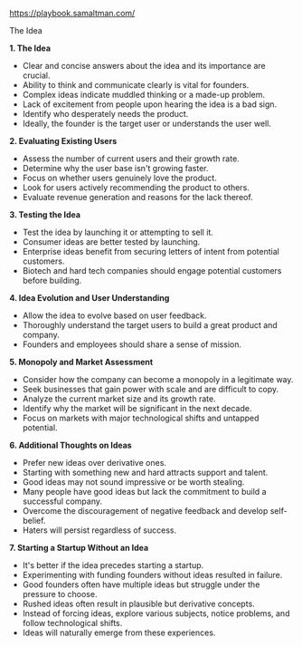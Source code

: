 https://playbook.samaltman.com/

The Idea

**1. The Idea**

- Clear and concise answers about the idea and its importance are crucial.
- Ability to think and communicate clearly is vital for founders.
- Complex ideas indicate muddled thinking or a made-up problem.
- Lack of excitement from people upon hearing the idea is a bad sign.
- Identify who desperately needs the product.
- Ideally, the founder is the target user or understands the user well.

**2. Evaluating Existing Users**

- Assess the number of current users and their growth rate.
- Determine why the user base isn't growing faster.
- Focus on whether users genuinely love the product.
- Look for users actively recommending the product to others.
- Evaluate revenue generation and reasons for the lack thereof.

**3. Testing the Idea**

- Test the idea by launching it or attempting to sell it.
- Consumer ideas are better tested by launching.
- Enterprise ideas benefit from securing letters of intent from potential customers.
- Biotech and hard tech companies should engage potential customers before building.

**4. Idea Evolution and User Understanding**

- Allow the idea to evolve based on user feedback.
- Thoroughly understand the target users to build a great product and company.
- Founders and employees should share a sense of mission.

**5. Monopoly and Market Assessment**

- Consider how the company can become a monopoly in a legitimate way.
- Seek businesses that gain power with scale and are difficult to copy.
- Analyze the current market size and its growth rate.
- Identify why the market will be significant in the next decade.
- Focus on markets with major technological shifts and untapped potential.

**6. Additional Thoughts on Ideas**

- Prefer new ideas over derivative ones.
- Starting with something new and hard attracts support and talent.
- Good ideas may not sound impressive or be worth stealing.
- Many people have good ideas but lack the commitment to build a successful company.
- Overcome the discouragement of negative feedback and develop self-belief.
- Haters will persist regardless of success.

**7. Starting a Startup Without an Idea**

- It's better if the idea precedes starting a startup.
- Experimenting with funding founders without ideas resulted in failure.
- Good founders often have multiple ideas but struggle under the pressure to choose.
- Rushed ideas often result in plausible but derivative concepts.
- Instead of forcing ideas, explore various subjects, notice problems, and follow technological shifts.
- Ideas will naturally emerge from these experiences.
